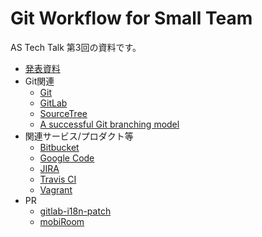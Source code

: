# Git Workflow for Small Team

AS Tech Talk 第3回の資料です。

* [発表資料](GitWorkflowForSmallTeam.md)
* Git関連
    * [Git](http://git-scm.com/)
    * [GitLab](https://www.gitlab.com/downloads/)
    * [SourceTree](http://www.sourcetreeapp.com/)
    * [A successful Git branching model](http://nvie.com/posts/a-successful-git-branching-model/)
* 関連サービス/プロダクト等
    * [Bitbucket](https://bitbucket.org/)
    * [Google Code](https://code.google.com/)
    * [JIRA](https://www.atlassian.com/ja/software/jira)
    * [Travis CI](https://travis-ci.org/)
    * [Vagrant](http://www.vagrantup.com/)
* PR
    * [gitlab-i18n-patch](https://github.com/ksoichiro/gitlab-i18n-patch)
    * [mobiRoom](https://play.google.com/store/apps/details?id=mobi.mobiroom)
